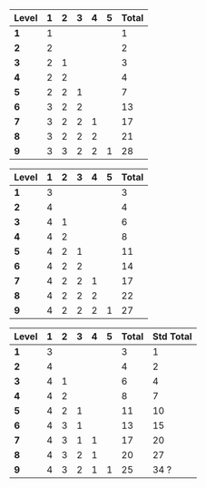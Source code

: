 


| Level | 1 | 2 | 3 | 4 | 5 | Total |
|-------|---|---|---|---|---|-------|
| **1** | 1 |   |   |   |   |   1   |
| **2** | 2 |   |   |   |   |   2   |
| **3** | 2 | 1 |   |   |   |   3   |
| **4** | 2 | 2 |   |   |   |   4   |
| **5** | 2 | 2 | 1 |   |   |   7   |
| **6** | 3 | 2 | 2 |   |   |  13   |
| **7** | 3 | 2 | 2 | 1 |   |  17   |
| **8** | 3 | 2 | 2 | 2 |   |  21   |
| **9** | 3 | 3 | 2 | 2 | 1 |  28   |


| Level | 1 | 2 | 3 | 4 | 5 | Total |
|-------|---|---|---|---|---|-------|
| **1** | 3 |   |   |   |   |   3   |
| **2** | 4 |   |   |   |   |   4   |
| **3** | 4 | 1 |   |   |   |   6   |
| **4** | 4 | 2 |   |   |   |   8   |
| **5** | 4 | 2 | 1 |   |   |  11   |
| **6** | 4 | 2 | 2 |   |   |  14   |
| **7** | 4 | 2 | 2 | 1 |   |  17   |
| **8** | 4 | 2 | 2 | 2 |   |  22   |
| **9** | 4 | 2 | 2 | 2 | 1 |  27   |

| Level | 1 | 2 | 3 | 4 | 5 | Total | Std Total |
|-------|---|---|---|---|---|-------|-----------|
| **1** | 3 |   |   |   |   |   3   |   1  |
| **2** | 4 |   |   |   |   |   4   |   2  |
| **3** | 4 | 1 |   |   |   |   6   |   4  |
| **4** | 4 | 2 |   |   |   |   8   |   7  |
| **5** | 4 | 2 | 1 |   |   |  11   |  10  |
| **6** | 4 | 3 | 1 |   |   |  13   |  15  |
| **7** | 4 | 3 | 1 | 1 |   |  17   |  20  |
| **8** | 4 | 3 | 2 | 1 |   |  20   |  27  |
| **9** | 4 | 3 | 2 | 1 | 1 |  25   |  34 ?  |